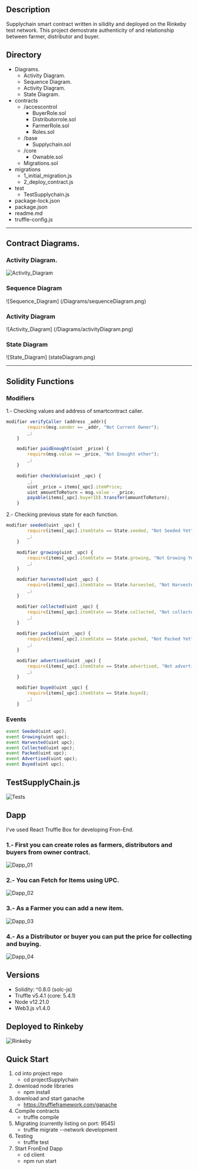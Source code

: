 ## Description

Supplychain smart contract written in silidity and deployed on the Rinkeby test network. This project demostrate authenticity of and relationship between farmer, distributor and buyer.


## Directory
- Diagrams.
    - Activity Diagram.
    - Sequence Diagram.
    - Activity Diagram.
    - State Diagram. 
- contracts
    - /accescontrol
        - BuyerRole.sol
        - Distributorrole.sol
        - FarmerRole.sol
        - Roles.sol
    - /base
        - Supplychain.sol
    - /core
        - Ownable.sol
    - Migrations.sol
- migrations
    - 1_initial_migration.js
    - 2_deploy_contract.js
- test
    - TestSupplychain.js
- package-lock.json
- package.json
- readme.md
- truffle-config.js

---
## Contract Diagrams.

### Activity Diagram.
![Activity_Diagram](/Diagrams/activityDiagram.png)

### Sequence Diagram
![Sequence_Diagram] (/Diagrams/sequenceDiagram.png)

### Activity Diagram
![Activity_Diagram] (/Diagrams/activityDiagram.png)

### State Diagram
![State_Diagram] (stateDiagram.png)

---
## Solidity Functions

### Modifiers
1.- Checking values and address of smartcontract caller.

```js
modifier verifyCaller (address _addr){
        require(msg.sender == _addr, "Not Current Owner");
        _;
    }

    modifier paidEnought(uint _price) {
        require(msg.value >= _price, "Not Enought ether");
        _;
    }

    modifier checkValue(uint _upc) {
        _;
        uint _price = items[_upc].itemPrice;
        uint amountToReturn = msg.value - _price;
        payable(items[_upc].buyerID).transfer(amountToReturn);
    }

```

2.- Checking previous state for each function.
```js
modifier seeded(uint _upc) {
        require(items[_upc].itemState == State.seeded, "Not Seeded Yet");
        _;
    }

    modifier growing(uint _upc) {
        require(items[_upc].itemState == State.growing, "Not Growing Yet");
        _;
    }

    modifier harvested(uint _upc) {
        require(items[_upc].itemState == State.harvested, "Not Harvested Yet");
        _;
    }

    modifier collected(uint _upc) {
        require(items[_upc].itemState == State.collected, "Not collected Yet");
        _;
    }

    modifier packed(uint _upc) {
        require(items[_upc].itemState == State.packed, "Not Packed Yet");
        _;
    }

    modifier advertised(uint _upc) {
        require(items[_upc].itemState == State.advertised, "Not advertised Yet");
        _;
    }

    modifier buyed(uint _upc) {
        require(items[_upc].itemState == State.buyed);
        _;
    }
```

### Events

```js
event Seeded(uint upc);
event Growing(uint upc);
event Harvested(uint upc);
event Collected(uint upc);
event Packed(uint upc);
event Advertised(uint upc);
event Buyed(uint upc);
```

## TestSupplyChain.js
![Tests](/Diagrams/testing.png)

## Dapp
I've used React Truffle Box for developing Fron-End. 
### 1.- First you can create roles as farmers, distributors and buyers from owner contract. 

![Dapp_01](/Diagrams/Dapp_01.png)

### 2.- You can Fetch for Items using UPC. 

![Dapp_02](/Diagrams/Dapp_02.png)

### 3.- As a Farmer you can add a new item. 

![Dapp_03](/Diagrams/Dapp_03.png)

### 4.- As a Distributor or buyer you can put the price for collecting and buying. 

![Dapp_04](/Diagrams/Dapp_04.png)

## Versions
- Solidity: ^0.8.0 (solc-js)
- Truffle v5.4.1 (core: 5.4.1)
- Node v12.21.0
- Web3.js v1.4.0

## Deployed to Rinkeby

![Rinkeby](/Diagrams/ContractAddress.png)

## Quick Start
1.  cd into project repo
    - cd projectSupplychain
2.  download node libraries
    - npm install
3.  download and start ganache
    - https://truffleframework.com/ganache
4.  Compile contracts
    - truffle compile
5.  Migrating (currently listing on port: 9545)
    - truffle migrate --network development 
6. Testing
    - truffle test
7. Start FronEnd Dapp
    - cd client
    - npm run start